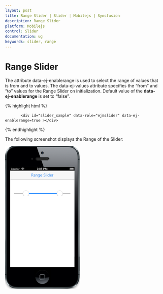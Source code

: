 ```yaml
---
layout: post
title: Range Slider | Slider | Mobilejs | Syncfusion
description: Range Slider
platform: Mobilejs
control: Slider
documentation: ug
keywords: slider, range
---
```


#  Range Slider

 The attribute data-ej-enablerange is used to select the range of values that is from and to values. The data-ej-values attribute specifies the “from” and “to” values for the Range Slider on initialization. Default value of the **data-ej-enablerange** is set to “false”.

{% highlight html %}

           <div id="slider_sample" data-role="ejmslider" data-ej-enablerange=true ></div>    

{% endhighlight %}


The following screenshot displays the Range of the Slider:

![](Range-Slider_images/Rangeslider_img1.png) 

